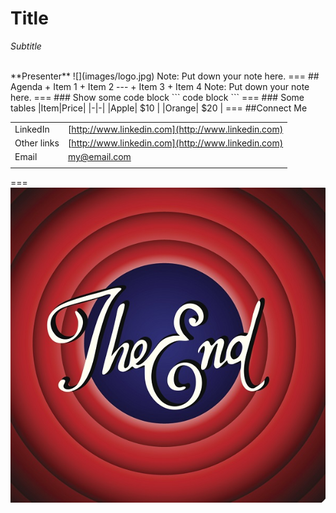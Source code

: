 # Title
*Subtitle*  
   
<br />   
**Presenter**   
![](images/logo.jpg)
Note: Put down your note here.
===
## Agenda
+ Item 1 <!-- .element: class="fragment" data-fragment-index="1" -->
+ Item 2 <!-- .element: class="fragment" data-fragment-index="1" -->
---
+ Item 3 <!-- .element: class="fragment" data-fragment-index="1" -->
+ Item 4 <!-- .element: class="fragment" data-fragment-index="2" -->
Note: Put down your note here.
===
### Show some code block
```
code block
```
===
### Some tables
|Item|Price|
|-|-|
|Apple| $10 |
|Orange| $20 |
===
##Connect Me

|||
|-|-|
|LinkedIn|[http://www.linkedin.com](http://www.linkedin.com)|
|Other links|[http://www.linkedin.com](http://www.linkedin.com)|
|Email|[my@email.com](mailto:my@email.com)|
|||
===
![](images/end.jpg)

